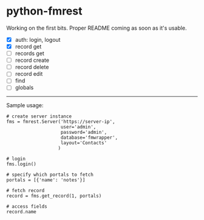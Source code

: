 # python-fmrest

Working on the first bits. Proper README coming as soon as it's usable.

- [x] auth: login, logout
- [x] record get
- [ ] records get
- [ ] record create
- [ ] record delete
- [ ] record edit
- [ ] find
- [ ] globals

---

Sample usage:

```
# create server instance
fms = fmrest.Server('https://server-ip',
                    user='admin',
                    password='admin',
                    database='fmwrapper',
                    layout='Contacts'
                   )

# login
fms.login()

# specify which portals to fetch
portals = [{'name': 'notes'}]

# fetch record
record = fms.get_record(1, portals)

# access fields
record.name
```
